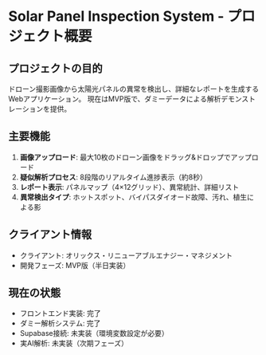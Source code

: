 # Solar Panel Inspection System - プロジェクト概要

## プロジェクトの目的
ドローン撮影画像から太陽光パネルの異常を検出し、詳細なレポートを生成するWebアプリケーション。
現在はMVP版で、ダミーデータによる解析デモンストレーションを提供。

## 主要機能
1. **画像アップロード**: 最大10枚のドローン画像をドラッグ&ドロップでアップロード
2. **疑似解析プロセス**: 8段階のリアルタイム進捗表示（約8秒）
3. **レポート表示**: パネルマップ（4×12グリッド）、異常統計、詳細リスト
4. **異常検出タイプ**: ホットスポット、バイパスダイオード故障、汚れ、植生による影

## クライアント情報
- クライアント: オリックス・リニューアブルエナジー・マネジメント
- 開発フェーズ: MVP版（半日実装）

## 現在の状態
- フロントエンド実装: 完了
- ダミー解析システム: 完了
- Supabase接続: 未実装（環境変数設定が必要）
- 実AI解析: 未実装（次期フェーズ）